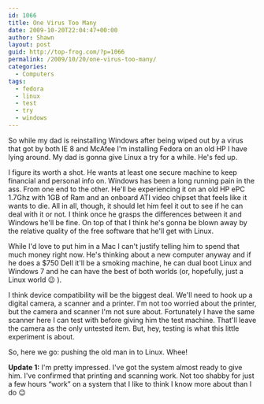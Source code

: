 ```yaml
---
id: 1066
title: One Virus Too Many
date: 2009-10-20T22:04:47+00:00
author: Shawn
layout: post
guid: http://top-frog.com/?p=1066
permalink: /2009/10/20/one-virus-too-many/
categories:
  - Computers
tags:
  - fedora
  - linux
  - test
  - try
  - windows
---
```

So while my dad is reinstalling Windows after being wiped out by a virus that got by both IE 8 and McAfee I'm installing Fedora on an old HP I have lying around. My dad is gonna give Linux a try for a while. He's fed up. 

I figure its worth a shot. He wants at least one secure machine to keep financial and personal info on. Windows has been a long running pain in the ass. From one end to the other. He'll be experiencing it on an old HP ePC 1.7Ghz with 1GB of Ram and an onboard ATI video chipset that feels like it wants to die. All in all, though, it should let him feel it out to see if he can deal with it or not. I think once he grasps the differences between it and Windows he'll be fine. On top of that I think he's gonna be blown away by the relative quality of the free software that he'll get with Linux.

While I'd love to put him in a Mac I can't justify telling him to spend that much money right now. He's thinking about a new computer anyway and if he does a $750 Dell it'll be a smoking machine, he can dual boot Linux and Windows 7 and he can have the best of both worlds (or, hopefully, just a Linux world 😉 ).

I think device compatibility will be the biggest deal. We'll need to hook up a digital camera, a scanner and a printer. I'm not too worried about the printer, but the camera and scanner I'm not sure about. Fortunately I have the same scanner here I can test with before giving him the test machine. That'll leave the camera as the only untested item. But, hey, testing is what this little experiment is about. 

So, here we go: pushing the old man in to Linux. Whee!

<!--more-->

**Update 1:** I'm pretty impressed. I've got the system almost ready to give him. I've confirmed that printing and scanning work. Not too shabby for just a few hours &#8220;work&#8221; on a system that I like to think I know more about than I do 😉